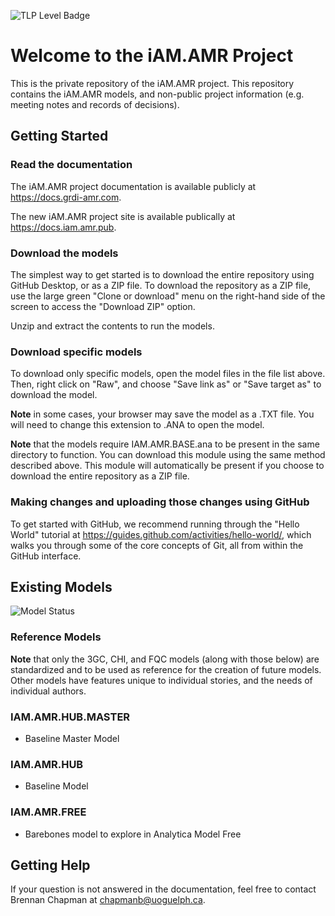 ![TLP Level Badge](https://img.shields.io/badge/TLP-AMBER-yellow)

# Welcome to the iAM.AMR Project
This is the private repository of the iAM.AMR project. This repository contains the iAM.AMR models, and non-public project information (e.g. meeting notes and records of decisions).

## Getting Started
### Read the documentation
The iAM.AMR project documentation is available publicly at https://docs.grdi-amr.com.

The new iAM.AMR project site is available publically at https://docs.iam.amr.pub.

### Download the models
The simplest way to get started is to download the entire repository using GitHub Desktop, or as a ZIP file. To download the repository as a ZIP file, use the large green "Clone or download" menu on the right-hand side of the screen to access the "Download ZIP" option.

Unzip and extract the contents to run the models.

### Download specific models
To  download only specific models, open the model files in the file list above. Then, right click on "Raw", and choose "Save link as" or "Save target as" to download the model.

**Note** in some cases, your browser may save the model as a .TXT file. You will need to change this extension to .ANA to open the model.

**Note** that the models require IAM.AMR.BASE.ana to be present in the same directory to function. You can download this module using the same method described above. This module will automatically be present if you choose to download the entire repository as a ZIP file.

### Making changes and uploading those changes using GitHub
To get started with GitHub, we recommend running through the "Hello World" tutorial at https://guides.github.com/activities/hello-world/, which walks you through some of the core concepts of Git, all from within the GitHub interface.

## Existing Models

![Model Status](information/images/model_status.png)

### Reference Models

**Note** that only the 3GC, CHI, and FQC models (along with those below) are standardized and to be used as reference for the creation of future models. Other models have features unique to individual stories, and the needs of individual authors.

### IAM.AMR.HUB.MASTER
 - Baseline Master Model

### IAM.AMR.HUB
 - Baseline Model

### IAM.AMR.FREE
 - Barebones model to explore in Analytica Model Free

## Getting Help
If your question is not answered in the documentation, feel free to contact Brennan Chapman at chapmanb@uoguelph.ca.

